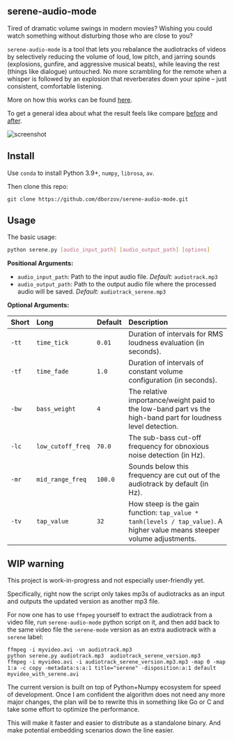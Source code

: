 ## serene-audio-mode

Tired of dramatic volume swings in modern movies? Wishing you could watch something without disturbing those who are close to you?




 `serene-audio-mode` is a tool that lets you rebalance the audiotracks of videos by selectively reducing the volume of loud, low pitch, and jarring sounds (explosions, gunfire, and aggressive musical beats), while leaving the rest (things like dialogue) untouched. No more scrambling for the remote when a whisper is followed by an explosion that reverberates down your spine – just consistent, comfortable listening.

More on how this works can be found [here](https://www.borzov.ca/posts/serene/).

To get a general idea about what the result feels like compare [before](https://www.youtube.com/watch?v=MNZZhTXw72M) and [after](https://youtu.be/-Cy1-18S5A0).

![screenshot](https://www.borzov.ca/img/serene/comic.jpg)





## Install

Use `conda` to install Python 3.9+, `numpy`, `librosa`, `av`. 

Then clone this repo:

```
git clone https://github.com/dborzov/serene-audio-mode.git
```

## Usage

The basic usage:

```bash
python serene.py [audio_input_path] [audio_output_path] [options]
```

**Positional Arguments:**

*   `audio_input_path`: Path to the input audio file. *Default:* `audiotrack.mp3`
*   `audio_output_path`: Path to the output audio file where the processed audio will be saved. *Default:* `audiotrack_serene.mp3`

**Optional Arguments:**

| Short | Long              | Default | Description                                                                                                                               |
| :---- | :---------------- | :------ | :---------------------------------------------------------------------------------------------------------------------------------------- |
| `-tt` | `time_tick`     | `0.01`  | Duration of intervals for RMS loudness evaluation (in seconds).                                                                         |
| `-tf` | `time_fade`     | `1.0`   | Duration of intervals of constant volume configuration (in seconds).                                                                    |
| `-bw` | `bass_weight`   | `4`     | The relative importance/weight paid to the low-band part vs the high-band part for loudness level detection.                          |
| `-lc` | `low_cutoff_freq` | `70.0`  | The sub-bass cut-off frequency for obnoxious noise detection (in Hz).                                                                 |
| `-mr` | `mid_range_freq` | `100.0` | Sounds below this frequency are cut out of the audiotrack by default (in Hz).                                                          |
| `-tv` | `tap_value`     | `32`    | How steep is the gain function: `tap_value * tanh(levels / tap_value)`. A higher value means steeper volume adjustments. |



## WIP warning

This project is work-in-progress and not especially user-friendly yet. 

Specifically, right now the script only takes mp3s of audiotracks as an input and outputs the updated version as another mp3 file.

For now one has to use `ffmpeg` yourself to extract the audiotrack from a video file, run `serene-audio-mode` python script on it, and then add back to the same video file the `serene-mode` version as an extra audiotrack with a `serene` label:

```
ffmpeg -i myvideo.avi -vn audiotrack.mp3
python serene.py audiotrack.mp3  audiotrack_serene_version.mp3
ffmpeg -i myvideo.avi -i audiotrack_serene_version.mp3.mp3 -map 0 -map 1:a -c copy -metadata:s:a:1 title="serene" -disposition:a:1 default myvideo_with_serene.avi
```

 The current version is built on top of Python+Numpy ecosystem for speed of development.  Once I am confident the algorithm does not need any more major changes, the plan will be to rewrite this in something like Go or C and take some effort to optimize the performance. 

This will make it faster and easier to distribute as a standalone binary. And make potential embedding scenarios down the line easier.




